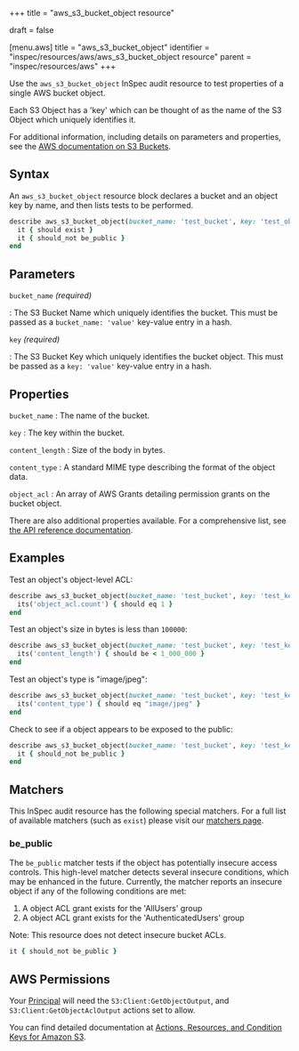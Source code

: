 +++
title = "aws_s3_bucket_object resource"

draft = false


[menu.aws]
title = "aws_s3_bucket_object"
identifier = "inspec/resources/aws/aws_s3_bucket_object resource"
parent = "inspec/resources/aws"
+++

Use the `aws_s3_bucket_object` InSpec audit resource to test properties of a single AWS bucket object.

Each S3 Object has a 'key' which can be thought of as the name of the S3 Object which uniquely identifies it.

For additional information, including details on parameters and properties, see the [AWS documentation on S3 Buckets](https://docs.aws.amazon.com/AmazonS3/latest/dev/UsingBucket.html).

## Syntax

An `aws_s3_bucket_object` resource block declares a bucket and an object key by name, and then lists tests to be performed.

```ruby
describe aws_s3_bucket_object(bucket_name: 'test_bucket', key: 'test_object_key') do
  it { should exist }
  it { should_not be_public }
end
```

## Parameters

`bucket_name` _(required)_

: The S3 Bucket Name which uniquely identifies the bucket.
  This must be passed as a `bucket_name: 'value'` key-value entry in a hash.

`key` _(required)_

: The S3 Bucket Key which uniquely identifies the bucket object.
  This must be passed as a `key: 'value'` key-value entry in a hash.

## Properties

`bucket_name`
: The name of the bucket.

`key`
: The key within the bucket.

`content_length`
: Size of the body in bytes.

`content_type`
: A standard MIME type describing the format of the object data.

`object_acl`
: An array of AWS Grants detailing permission grants on the bucket object.

There are also additional properties available. For a comprehensive list, see [the API reference documentation](https://docs.aws.amazon.com/AmazonS3/latest/API/API_GetObject.html).

## Examples

Test an object's object-level ACL:

```ruby
describe aws_s3_bucket_object(bucket_name: 'test_bucket', key: 'test_key') do
  its('object_acl.count') { should eq 1 }
end
```

Test an object's size in bytes is less than `100000`:

```ruby
describe aws_s3_bucket_object(bucket_name: 'test_bucket', key: 'test_key') do
  its('content_length') { should be < 1_000_000 }
end
```

Test an object's type is "image/jpeg":

```ruby
describe aws_s3_bucket_object(bucket_name: 'test_bucket', key: 'test_key') do
  its('content_type') { should eq "image/jpeg" }
end
```

Check to see if a object appears to be exposed to the public:

```ruby
describe aws_s3_bucket_object(bucket_name: 'test_bucket', key: 'test_key') do
  it { should_not be_public }
end
```

## Matchers

This InSpec audit resource has the following special matchers. For a full list of available matchers (such as `exist`) please visit our [matchers page](https://www.inspec.io/docs/reference/matchers/).

### be_public

The `be_public` matcher tests if the object has potentially insecure access controls. This high-level matcher detects several insecure conditions, which may be enhanced in the future. Currently, the matcher reports an insecure object if any of the following conditions are met:

  1. A object ACL grant exists for the 'AllUsers' group
  2. A object ACL grant exists for the 'AuthenticatedUsers' group

Note: This resource does not detect insecure bucket ACLs.

```ruby
it { should_not be_public }
```

## AWS Permissions

Your [Principal](https://docs.aws.amazon.com/IAM/latest/UserGuide/intro-structure.html#intro-structure-principal) will need the `S3:Client:GetObjectOutput`, and `S3:Client:GetObjectAclOutput` actions set to allow.

You can find detailed documentation at [Actions, Resources, and Condition Keys for Amazon S3](https://docs.aws.amazon.com/IAM/latest/UserGuide/list_amazons3.html).
